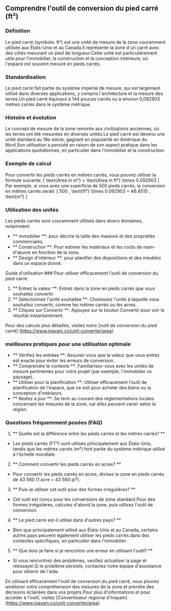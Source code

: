 ## Comprendre l'outil de conversion du pied carré (ft²)

### Définition
Le pied carré (symbole: ft²) est une unité de mesure de la zone couramment utilisée aux États-Unis et au Canada.Il représente la zone d'un carré avec des côtés mesurant un pied de longueur.Cette unité est particulièrement utile pour l'immobilier, la construction et la conception intérieure, où l'espace est souvent mesuré en pieds carrés.

### Standardisation
Le pied carré fait partie du système impérial de mesure, qui est largement utilisé dans diverses applications, y compris l'architecture et la mesure des terres.Un pied carré équivaut à 144 pouces carrés ou à environ 0,092903 mètres carrés dans le système métrique.

### Histoire et évolution
Le concept de mesure de la zone remonte aux civilisations anciennes, où les terres ont été mesurées en diverses unités.Le pied carré est devenu une unité standard au 19e siècle, gagnant en popularité en Amérique du Nord.Son utilisation a persisté en raison de son aspect pratique dans les applications quotidiennes, en particulier dans l'immobilier et la construction.

### Exemple de calcul
Pour convertir les pieds carrés en mètres carrés, vous pouvez utiliser la formule suivante:
\[ \text{Area in m²} = \text{Area in ft²} \times 0.092903 \]
Par exemple, si vous avez une superficie de 500 pieds carrés, la conversion en mètres carrés serait:
\[ 500 \, \text{ft²} \times 0.092903 = 46.4515 \, \text{m²} \]

### Utilisation des unités
Les pieds carrés sont couramment utilisés dans divers domaines, notamment:
- ** immobilier **: pour décrire la taille des maisons et des propriétés commerciales.
- ** Construction **: Pour estimer les matériaux et les coûts de main-d'œuvre en fonction de la zone.
- ** Design d'intérieur **: pour planifier des dispositions et des meubles dans un espace donné.

Guide d'utilisation ###
Pour utiliser efficacement l'outil de conversion du pied carré:
1. ** Entrez la valeur **: Entrez dans la zone en pieds carrés que vous souhaitez convertir.
2. ** Sélectionnez l'unité souhaitée **: Choisissez l'unité à laquelle vous souhaitez convertir, comme les mètres carrés ou les acres.
3. ** Cliquez sur Convertir **: Appuyez sur le bouton Convertir pour voir le résultat instantanément.

Pour des calculs plus détaillés, visitez notre [outil de conversion du pied carré] (https://www.inayam.co/unit-converter/area).

### meilleures pratiques pour une utilisation optimale
- ** Vérifiez les entrées **: Assurez-vous que la valeur que vous entrez est exacte pour éviter les erreurs de conversion.
- ** Comprendre le contexte **: Familiarisez-vous avec les unités de mesure pertinentes pour votre projet (par exemple, l'immobilier vs paysage).
- ** Utiliser pour la planification **: Utiliser efficacement l'outil de planification de l'espace, que ce soit pour acheter des biens ou la conception d'intérieurs.
- ** Restez à jour **: Se tenir au courant des réglementations locales concernant les mesures de la zone, car elles peuvent varier selon la région.

### Questions fréquemment posées (FAQ)

1. ** Quelle est la différence entre les pieds carrés et les mètres carrés? **
- Les pieds carrés (FT²) sont utilisés principalement aux États-Unis, tandis que les mètres carrés (m²) font partie du système métrique utilisé à l'échelle mondiale.

2. ** Comment convertir les pieds carrés en acres? **
- Pour convertir les pieds carrés en acres, divisez la zone en pieds carrés de 43 560 (1 acre = 43 560 pi²).

3. ** Puis-je utiliser cet outil pour des formes irrégulières? **
- Cet outil est conçu pour les conversions de zone standard.Pour des formes irrégulières, calculez d'abord la zone, puis utilisez l'outil de conversion.

4. ** Le pied carré est-il utilisé dans d'autres pays? **
- Bien que principalement utilisé aux États-Unis et au Canada, certains autres pays peuvent également utiliser les pieds carrés dans des contextes spécifiques, en particulier dans l'immobilier.

5. ** Que dois-je faire si je rencontre une erreur en utilisant l'outil? **
- Si vous rencontrez des problèmes, veuillez actualiser la page et réessayer.Si le problème persiste, contactez notre équipe d'assistance pour obtenir de l'aide.

En utilisant efficacement l'outil de conversion du pied carré, vous pouvez améliorer votre compréhension des mesures de la zone et prendre des décisions éclairées dans vos projets.Pour plus d'informations et pour accéder à l'outil, visitez [Convertisseur régional d'Inayam] (https://www.inayam.co/unit-converter/area).